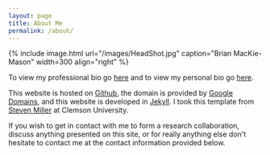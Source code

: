 ```yaml
---
layout: page
title: About Me
permalink: /about/
---
```


{% include image.html url="/images/HeadShot.jpg" caption="Brian MacKie-Mason" width=300 align="right" %}

To view my professional bio go [here](/professional/) and to view my personal bio go [here](/personal/).

This website is hosted on [Github](http://www.github.com), the domain is provided by [Google Domains](http://domains.google), and this website is developed in [Jekyll](http://jekyllrb.com). I took this template from [Steven Miller](https://github.com/svmiller/steve-ngvb-jekyll-template) at Clemson University.

If you wish to get in contact with me to form a research collaboration, discuss anything presented on this site, or for really anything else don't hesitate to contact me at the contact information provided below.
